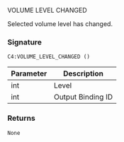  VOLUME LEVEL CHANGED

Selected volume level has changed.


### Signature

`C4:VOLUME_LEVEL_CHANGED ()`


| Parameter | Description |
| --- | --- |
| int | Level |
| int | Output Binding ID |


### Returns

`None`